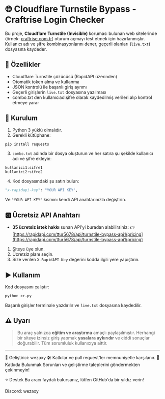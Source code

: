 # 🌐 Cloudflare Turnstile Bypass - Craftrise Login Checker

Bu proje, **Cloudflare Turnstile (Invisible)** koruması bulunan web sitelerinde (örnek: [craftrise.com.tr](http://craftrise.com.tr)) oturum açmayı test etmek için hazırlanmıştır.
Kullanıcı adı ve şifre kombinasyonlarını dener, geçerli olanları (`live.txt`) dosyasına kaydeder.

## 🚀 Özellikler

* Cloudflare Turnstile çözücüsü (RapidAPI üzerinden)
* Otomatik token alma ve kullanma
* JSON kontrolü ile başarılı giriş ayrımı
* Geçerli girişlerin `live.txt` dosyasına yazılması
* combo.txt den kullanıcıad:şifre olarak kaydedilmiş verileri alıp kontrol etmeye yarar

## 🔧 Kurulum

1. Python 3 yüklü olmalıdır.
2. Gerekli kütüphane:

```bash
pip install requests
```

3. `combo.txt` adında bir dosya oluşturun ve her satıra şu şekilde kullanıcı adı ve şifre ekleyin:

```
kullanici1:sifre1
kullanici2:sifre2
```

4. Kod dosyasındaki şu satırı bulun:

```python
"x-rapidapi-key": "YOUR API KEY",
```

Ve `"YOUR API KEY"` kısmını kendi API anahtarınızla değiştirin.

## 🅾️ Ücretsiz API Anahtarı

* **35 ücretsiz istek hakkı** sunan API'yi buradan alabilirsiniz:
  👉 [https://rapidapi.com/ttur5678/api/turnstile-bypass-api1/pricing](https://rapidapi.com/ttur5678/api/turnstile-bypass-api1/pricing)

1. Siteye üye olun.
2. Ücretsiz planı seçin.
3. Size verilen `X-RapidAPI-Key` değerini kodda ilgili yere yapıştırın.

## ▶️ Kullanım

Kod dosyasını çalıştır:

```bash
python cr.py
```

Başarılı girişler terminale yazdırılır ve `live.txt` dosyasına kaydedilir.

## ⚠️ Uyarı

> Bu araç yalnızca **eğitim ve araştırma** amaçlı paylaşılmıştır.
> Herhangi bir siteye izinsiz giriş yapmak **yasalara aykırıdır** ve ciddi sonuçlar doğurabilir.
> Tüm sorumluluk kullanıcıya aittir.

---

📌 Geliştirici: wezaxy
🛠️ Katkılar ve pull request'ler memnuniyetle karşılanır.
🤝 Katkıda Bulunmak
Sorunları ve geliştirme taleplerini göndermekten çekinmeyin!

⭐ Destek
Bu aracı faydalı bulursanız, lütfen GitHub'da bir yıldız verin!

Discord: wezaxy
